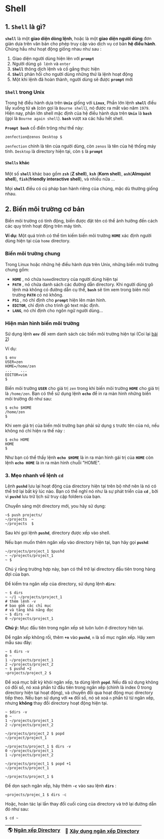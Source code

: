 # Shell

## 1. `Shell` là gì?

**`shell`** là một **giao diện dòng lệnh**, hoặc là một **giao diện người dùng** đơn giản dựa trên văn bản cho phép truy cập vào dịch vụ cơ bản **hệ điều hành**. Chúng hầu như hoạt động giống nhau như sau : 

1. Giao diện người dùng hiện lên với **`prompt`**
2. Người dùng `gõ lệnh` và `enter`
3. **`Shell`** thông dịch lệnh và cố gắng thực hiện 
4. **`Shell`** phản hồi cho người dùng những thứ là lệnh hoạt động
5. Một khi lệnh đã hoàn thành, người dùng sẽ được **`prompt`** mới

### `Shell` trong Unix

Trong hệ điều hành dựa trên **`Unix`** giống với **`Linux`**, Phần lớn lệnh **`shell`** điều lấy xuống từ **`sh`** (còn gọi là `Bourne shell`), nó được ra mắt vào năm `1979`. Hiện nay, phần lớn shell mặc định của hệ điều hành dựa trên **`Unix`** là **`bash`** (gọi là `Bourne again shell`). **`bash`** vượt xa các hầu hết shell.

**`Prompt bash`** cổ điển trông như thế này:

```shell
zenfection@zenos Desktop $
```

`zenfection` chính là tên của người dùng, còn `zenos` là tên của hệ thống máy tính. `Desktop` là directory hiện tại, còn `$` là **`prompt`**

#### `Shells` khác

Một số **`shell`** khác bao gồm **`zsh`** (**Z shell**), **`ksh`** (**Korn shell**), **`ash`**(**Almquist shell**), **`fish`**(**friendly interactive shell**), và nhiều nữa ...

Mọi **`shell`** điều có cú pháp ban hành riêng của chúng, mặc dù thường giống nhau.

## 2. Biến môi trường cơ bản

Biến môi trường có tính động, biến được đặt tên có thể ảnh hưởng đến cách các quy trình hoạt động trên máy tính.

**Ví dụ:** Một quá trình có thể tìm kiếm biến môi trường **`HOME`** xác định người dùng hiện tại của `home` directory.

### Biến môi trường chung

Trong Linux hoặc những hệ điều hành dựa trên Unix, những biến môi trường chung gồm: 

- **`HOME`** , nó chứa `home`directory của người dùng hiện tại
- **`PATH`** , nó chứa danh sách các đường dẫn directory. Khi người dùng gõ lệnh mà không có đường dẫn cụ thể, **`bash`** sẽ tìm xem trong biên môi trường **`PATH`** có nó không.
- **`PS1`** , nó chỉ định cho **`prompt`** hiện lên màn hình.
- **`EDITOR`**, chỉ định cho trình gõ text mặc định.
- **`LANG`**, nó chỉ định cho ngôn ngữ người dùng...

### Hiện màn hình biến môi trường

Sử dụng lệnh **`env`** để xem danh sách các biến môi trường hiện tại (Coi lại [bài 2](https://github.com/Zenfection/Linux-for-babies/blob/master/Người%20dùng%20và%20quản%20lí%20file/2.Biến%20môi%20trường.md))

Ví dụ:

```shell
$ env
USER=zen
HOME=/home/zen
...    ...
EDITOR=vim
$
```

Biến môi trường **`USER`** cho giá trị `zen` trong khi biến môi trường **`HOME`** cho giá trị là ``/home/zen``. Bạn có thể sử dụng lệnh **`echo`** để in ra màn hình những biến môi trường đó như sau:

```shell
$ echo $HOME
/home/zen
$
```

Khi xem giá trị của biến môi trường bạn phải sử dụng `$` trước tên của nó, nếu không nó chỉ hiện ra thế này : 

```shell
$ echo HOME
HOME
$
```

Như bạn có thể thấy lệnh **`echo $HOME`** là in ra màn hình gái trị của **`HOME`** còn lệnh **`echo HOME`** là in ra màn hình chuỗi "HOME".

### 3. Mẹo nhanh về lệnh `cd`

Lệnh **`pushd`** lưu lại hoạt động của directory hiện tại trên bộ nhớ nên là nó có thể trở lại bất kỳ lúc nào. Bạn có thể nghĩ nó như là sự phát triển của **`cd`** , bởi vì **`pushd`** lưu trữ lịch sử truy cập folders của bạn.

Chuyển sáng một directory mới, you hãy sử dụng:

```shell
~$ push projects/
~/projects  ~
~/projects  $
```

Sau khi gọi lệnh **`pushd`**, directory được xếp vào shell.

Nếu bạn muốn thêm ngăn xếp vào directory hiện tại, bạn hãy gọi **`pushd`**:

```shell
~/projects/project_1 $pushd
~ ~/projects/project_1
~ $
```

Chú ý rằng trường hợp này, bạn có thể trở lại directory đầu tiên trong hàng đợi của bạn.

Để kiểm tra ngăn xếp của directory, sử dụng lệnh **`dirs`**:

```shell
~ $ dirs
~ ~/1 ~/projects/project_1
# thêm lệnh -v
# bao gồm các chỉ mục
# và tăng khả năng đọc
~ $ dirs -v
0 ~/projects/project_1
```

**Chú ý:** Mục đầu tiên trong ngăn xếp sẽ luôn luôn ở directory hiện tại.

Để ngăn xếp không rối, thêm **`+n`** vào **`pushd`**, `n` là số mục ngăn xếp. Hãy xem mẫu sau đây:

```shell
~ $ dirs -v
0 ~
1 ~/projects/project_1
2 ~/projects/project_2
~ $ pushd +2
~projects/project_2 $
```

Để xoá mục bất kỳ khỏi ngăn xếp, ta dùng lệnh **`popd`**. Nếu đã sử dụng không có đối số, nó xoá phần tử đầu tiên trong ngăn xếp (chính là index 0 trong directory hiện tại hoạt động), và chuyển đổi qua hoạt động mục directory tiếp theo. Nếu bạn sử dụng với **`+n`**  đối số, nó sẽ xoá `n` phần tử từ ngăn xếp, nhưng **không** thay đổi directory hoạt động hiện tại.

```shell
~ $dirs -v
0 ~
1 ~/projects/project_1
2 ~/projects/project_2

~/projects/project_2 $ popd
~/project/project_1

~/projects/project_1 $ dirs -v
0 ~/projects/project_1
1 ~/projects/project_2

~/projects/project_1 $ popd +1
~/projects/project_1

~/projects/project_1 $ 
```

Để dọn sạch ngăn xếp, hãy thêm **`-c`** vào sau lệnh **`dirs`** :

```shell
~projects/projec_1 $ dirs -c
```

Hoặc, hoàn tác lại lần thay đổi cuối cùng của directory và trở lại đường dẫn đó như sau:

```shell
$ cd ~
```

| 🌎 [Ngăn xếp Directory](https://www.gnu.org/software/bash/manual/html_node/The-Directory-Stack.html) | 📱 [Xây dụng ngăn xếp Directory]() |
| ---------------------------------------------------------------------------------------------------- | ---------------------------------- |
